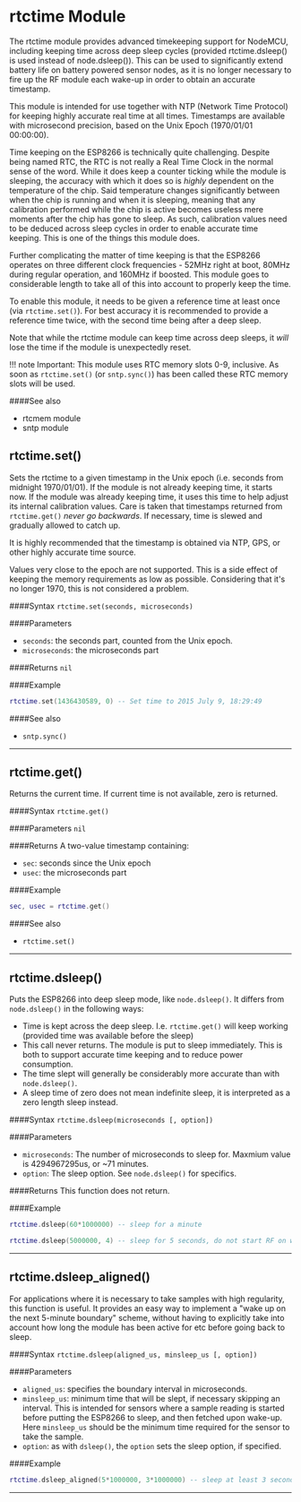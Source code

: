 # rtctime Module

The rtctime module provides advanced timekeeping support for NodeMCU, including keeping time across deep sleep cycles (provided rtctime.dsleep() is used instead of node.dsleep()). This can be used to significantly extend battery life on battery powered sensor nodes, as it is no longer necessary to fire up the RF module each wake-up in order to obtain an accurate timestamp.

This module is intended for use together with NTP (Network Time Protocol) for keeping highly accurate real time at all times. Timestamps are available with microsecond precision, based on the Unix Epoch (1970/01/01 00:00:00).

Time keeping on the ESP8266 is technically quite challenging. Despite being named RTC, the RTC is not really a Real Time Clock in the normal sense of the word. While it does keep a counter ticking while the module is sleeping, the accuracy with which it does so is *highly* dependent on the temperature of the chip. Said temperature changes significantly between when the chip is running and when it is sleeping, meaning that any calibration performed while the chip is active becomes useless mere moments after the chip has gone to sleep. As such, calibration values need to be deduced across sleep cycles in order to enable accurate time keeping. This is one of the things this module does.

Further complicating the matter of time keeping is that the ESP8266 operates on three different clock frequencies - 52MHz right at boot, 80MHz during regular operation, and 160MHz if boosted. This module goes to considerable length to take all of this into account to properly keep the time.

To enable this module, it needs to be given a reference time at least once (via `rtctime.set()`). For best accuracy it is recommended to provide a reference time twice, with the second time being after a deep sleep.

Note that while the rtctime module can keep time across deep sleeps, it *will* lose the time if the module is unexpectedly reset.

!!! note Important: This module uses RTC memory slots 0-9, inclusive. As soon as `rtctime.set()` (or `sntp.sync()`) has been called these RTC memory slots will be used.

####See also
  - rtcmem module
  - sntp module

## rtctime.set()

Sets the rtctime to a given timestamp in the Unix epoch (i.e. seconds from midnight 1970/01/01). If the module is not already keeping time, it starts now. If the module was already keeping time, it uses this time to help adjust its internal calibration values. Care is taken that timestamps returned from `rtctime.get()` *never go backwards*. If necessary, time is slewed and gradually allowed to catch up.

It is highly recommended that the timestamp is obtained via NTP, GPS, or other highly accurate time source.

Values very close to the epoch are not supported. This is a side effect of keeping the memory requirements as low as possible. Considering that it's no longer 1970, this is not considered a problem.

####Syntax
`rtctime.set(seconds, microseconds)`

####Parameters
  - `seconds`: the seconds part, counted from the Unix epoch.
  - `microseconds`: the microseconds part

####Returns
`nil`

####Example
```lua
rtctime.set(1436430589, 0) -- Set time to 2015 July 9, 18:29:49
```
####See also
  - `sntp.sync()`
___
## rtctime.get()

Returns the current time. If current time is not available, zero is returned.

####Syntax
`rtctime.get()`

####Parameters
`nil`

####Returns
A two-value timestamp containing:
  - `sec`: seconds since the Unix epoch
  - `usec`: the microseconds part

####Example
```lua
sec, usec = rtctime.get()
```
####See also
  - `rtctime.set()`
___
## rtctime.dsleep()

Puts the ESP8266 into deep sleep mode, like `node.dsleep()`. It differs from `node.dsleep()` in the following ways:
  - Time is kept across the deep sleep. I.e. `rtctime.get()` will keep working (provided time was available before the sleep)
  - This call never returns. The module is put to sleep immediately. This is both to support accurate time keeping and to reduce power consumption.
  - The time slept will generally be considerably more accurate than with `node.dsleep()`.
  - A sleep time of zero does not mean indefinite sleep, it is interpreted as a zero length sleep instead.

####Syntax
`rtctime.dsleep(microseconds [, option])`

####Parameters
  - `microseconds`: The number of microseconds to sleep for. Maxmium value is 4294967295us, or ~71 minutes.
  - `option`: The sleep option. See `node.dsleep()` for specifics.

####Returns
This function does not return.

####Example
```lua
rtctime.dsleep(60*1000000) -- sleep for a minute
```
```lua
rtctime.dsleep(5000000, 4) -- sleep for 5 seconds, do not start RF on wakeup
```
___
## rtctime.dsleep_aligned()

For applications where it is necessary to take samples with high regularity, this function is useful. It provides an easy way to implement a "wake up on the next 5-minute boundary" scheme, without having to explicitly take into account how long the module has been active for etc before going back to sleep.

####Syntax
`rtctime.dsleep(aligned_us, minsleep_us [, option])`

####Parameters
  - `aligned_us`: specifies the boundary interval in microseconds.
  - `minsleep_us`: minimum time that will be slept, if necessary skipping an interval. This is intended for sensors where a sample reading is started before putting the ESP8266 to sleep, and then fetched upon wake-up. Here `minsleep_us` should be the minimum time required for the sensor to take the sample.
  - `option`: as with `dsleep()`, the `option` sets the sleep option, if specified.

####Example
```lua
rtctime.dsleep_aligned(5*1000000, 3*1000000) -- sleep at least 3 seconds, then wake up on the next 5-second boundary
```
___
